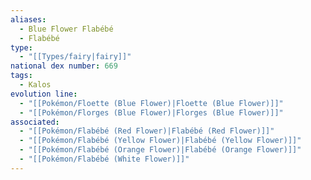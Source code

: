 ```yaml
---
aliases:
  - Blue Flower Flabébé
  - Flabébé
type:
  - "[[Types/fairy|fairy]]"
national dex number: 669
tags:
  - Kalos
evolution line:
  - "[[Pokémon/Floette (Blue Flower)|Floette (Blue Flower)]]"
  - "[[Pokémon/Florges (Blue Flower)|Florges (Blue Flower)]]"
associated:
  - "[[Pokémon/Flabébé (Red Flower)|Flabébé (Red Flower)]]"
  - "[[Pokémon/Flabébé (Yellow Flower)|Flabébé (Yellow Flower)]]"
  - "[[Pokémon/Flabébé (Orange Flower)|Flabébé (Orange Flower)]]"
  - "[[Pokémon/Flabébé (White Flower)]]"
---
```

